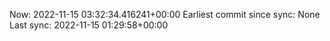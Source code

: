 Now: 2022-11-15 03:32:34.416241+00:00 Earliest commit since sync: None Last sync: 2022-11-15 01:29:58+00:00
